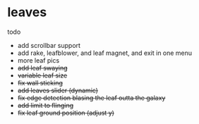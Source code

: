 # leaves
todo
- add scrollbar support
- add rake, leafblower, and leaf magnet, and exit in one menu
- more leaf pics
- ~~add leaf swaying~~
- ~~variable leaf size~~
- ~~fix wall sticking~~
- ~~add leaves slider (dynamic)~~
- ~~fix edge detection blasing the leaf outta the galaxy~~
- ~~add limit to flinging~~
- ~~fix leaf ground position (adjust y)~~